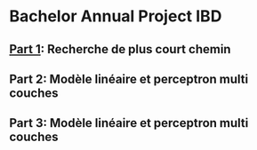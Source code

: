 # Bachelor Annual Project IBD

## [Part 1](/part1): Recherche de plus court chemin

## Part 2: Modèle linéaire et perceptron multi couches

## Part 3: Modèle linéaire et perceptron multi couches
